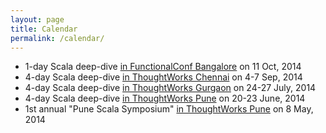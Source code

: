 ```yaml
---
layout: page
title: Calendar
permalink: /calendar/
---
```


* 1-day Scala deep-dive [in FunctionalConf Bangalore](http://functionalconf.com/) on 11 Oct, 2014
* 4-day Scala deep-dive [in ThoughtWorks Chennai](http://twchennai.github.io/scala/) on 4-7 Sep, 2014
* 4-day Scala deep-dive [in ThoughtWorks Gurgaon](http://twggn.github.io/scalaWorkshop/) on 24-27 July, 2014
* 4-day Scala deep-dive [in ThoughtWorks Pune](http://www.punescala.org/training/2014/05/15/principles-of-programming-in-scala/) on 20-23 June, 2014
* 1st annual "Pune Scala Symposium" [in ThoughtWorks Pune](http://www.thoughtworks.com/insights/blog/first-annual-pune-scala-symposium) on 8 May, 2014
